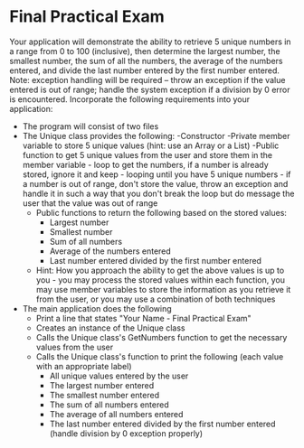 # Final Practical Exam

Your application will demonstrate the ability to retrieve 5 unique numbers in a range from 0 to 100 (inclusive), then determine the largest number, the smallest number, the sum of all the numbers, the average of the numbers entered, and divide the last number entered by the first number entered. Note: exception handling will be required – throw an exception if the value entered is out of range; handle the system exception if a division by 0 error is encountered. Incorporate the following requirements into your application:

- The program will consist of two files
- The Unique class provides the following:
  -Constructor
  -Private member variable to store 5 unique values (hint: use an Array or a List)
  -Public function to get 5 unique values from the user and store them in the member variable
      - loop to get the numbers, if a number is already stored, ignore it and
      keep
      - looping until you have 5 unique numbers
      - if a number is out of range, don't store the value, throw an exception and handle it in such a way that you don't break the loop but do message the user that the value was out of range
  - Public functions to return the following based on the stored values:
    - Largest number
    - Smallest number
    - Sum of all numbers
    - Average of the numbers entered
    - Last number entered divided by the first number entered
  - Hint: How you approach the ability to get the above values is up to you - you may process the stored values within each function, you may use member variables to store the information as you retrieve it from the user, or you may use a combination of both techniques
- The main application does the following
  - Print a line that states "Your Name - Final Practical Exam"
  - Creates an instance of the Unique class
  - Calls the Unique class's GetNumbers function to get the necessary values from the user
  - Calls the Unique class's function to print the following (each value with an appropriate label)
    - All unique values entered by the user
    - The largest number entered
    - The smallest number entered
    - The sum of all numbers entered
    - The average of all numbers entered
    - The last number entered divided by the first number entered (handle division by 0 exception properly)
